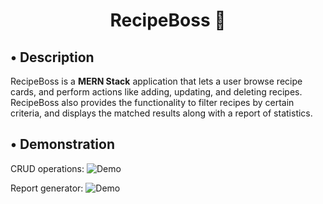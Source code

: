 <h1 align="center">RecipeBoss 🍳</h1>

## • Description

RecipeBoss is a **MERN Stack** application that lets a user browse recipe cards, and perform actions like adding, updating, and deleting recipes. RecipeBoss also provides the functionality to filter recipes by certain criteria, and displays the matched results along with a report of statistics.

## • Demonstration

CRUD operations:
![Demo](CRUD.gif)

Report generator:
![Demo](Report.gif)

